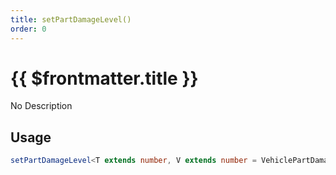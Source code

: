 ```yaml
---
title: setPartDamageLevel()
order: 0
---
```


# {{ $frontmatter.title }}

No Description

## Usage

```ts
setPartDamageLevel<T extends number, V extends number = VehiclePartDamage>(partId: T, level: V): void;
```
